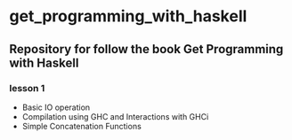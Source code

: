 # get_programming_with_haskell

## Repository for follow the book Get Programming with Haskell

### lesson 1
* Basic IO operation 
* Compilation using GHC and Interactions with GHCi
* Simple Concatenation Functions